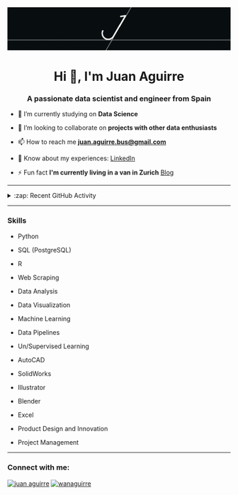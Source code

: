 <img src="https://github.com/wanaguirre/wanaguirre/blob/main/1_gif.gif">

<h1 align="center">Hi 👋, I'm Juan Aguirre</h1>
<h3 align="center">A passionate data scientist and engineer from Spain</h3>

- 🔭 I’m currently studying on **Data Science**

- 👯 I’m looking to collaborate on **projects with other data enthusiasts**

- 📫 How to reach me **juan.aguirre.bus@gmail.com**

- 📄 Know about my experiences: [LinkedIn](https://www.linkedin.com/in/juan-aguirre-c/)

- ⚡ Fun fact **I'm currently living in a van in Zurich** [Blog](https://juanacfree.medium.com/)

---

<details>
  <summary>:zap: Recent GitHub Activity</summary>
  
<!--START_SECTION:activity-->
<!--END_SECTION:activity-->
</details>

---
  
### Skills
* Python
* SQL (PostgreSQL)
* R

* Web Scraping
* Data Analysis
* Data Visualization
* Machine Learning
* Data Pipelines
* Un/Supervised Learning

* AutoCAD
* SolidWorks
* Illustrator
* Blender
* Excel
* Product Design and Innovation
* Project Management

---

<h3 align="left">Connect with me:</h3>
<p align="left">
<a href="https://www.linkedin.com/in/juan-aguirre-c/" target="blank"><img align="center" src="https://raw.githubusercontent.com/rahuldkjain/github-profile-readme-generator/master/src/images/icons/Social/linked-in-alt.svg" alt="juan aguirre" height="30" width="40" /></a>
<a href="https://kaggle.com/wanaguirre" target="blank"><img align="center" src="https://raw.githubusercontent.com/rahuldkjain/github-profile-readme-generator/master/src/images/icons/Social/kaggle.svg" alt="wanaguirre" height="30" width="40" /></a>
